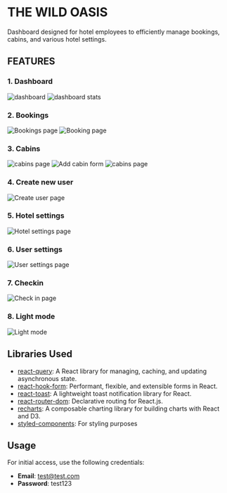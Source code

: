 # THE WILD OASIS

Dashboard designed for hotel employees to efficiently manage bookings, cabins, and various hotel settings.

## FEATURES

### 1. Dashboard

![dashboard](./public/oasis-dashboard.png)
![dashboard stats](./public/oasis-stats.png)

### 2. Bookings

![Bookings page](./public/oasis-bookingsPage.png)
![Booking page](./public/oasis-bookingPage.png)

### 3. Cabins

![cabins page](./public/oasis-cabinsPage.png)
![Add cabin form](./public/oasis-addCabin.png)
![cabins page](./public/oasis-editCabin.png)

### 4. Create new user

![Create user page](./public/oasis-createUser.png)

### 5. Hotel settings

![Hotel settings page](./public/oasis-settingsPage.png)

### 6. User settings

![User settings page](./public/oasis-profilePage.png)

### 7. Checkin

![Check in page](./public/oasis-checkinPage.png)

### 8. Light mode

![Light mode](./public/oasis-light.png)

## Libraries Used

- [react-query](https://react-query.tanstack.com/): A React library for managing, caching, and updating asynchronous state.
- [react-hook-form](https://react-hook-form.com/): Performant, flexible, and extensible forms in React.
- [react-toast](https://www.npmjs.com/package/react-toast): A lightweight toast notification library for React.
- [react-router-dom](https://reactrouter.com/web/guides/quick-start): Declarative routing for React.js.
- [recharts](https://recharts.org/): A composable charting library for building charts with React and D3.
- [styled-components](https://styled-components.com/): For styling purposes

## Usage

For initial access, use the following credentials:

- **Email**: test@test.com
- **Password**: test123
